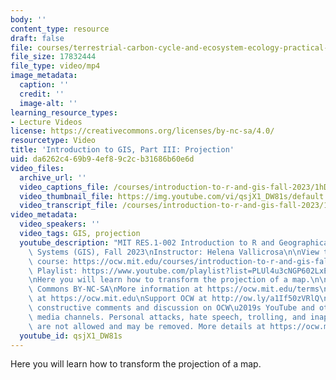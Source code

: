 ```yaml
---
body: ''
content_type: resource
draft: false
file: courses/terrestrial-carbon-cycle-and-ecosystem-ecology-practical-sessions/res1-002-gis-2c-projection_360p_16_9.mp4
file_size: 17832444
file_type: video/mp4
image_metadata:
  caption: ''
  credit: ''
  image-alt: ''
learning_resource_types:
- Lecture Videos
license: https://creativecommons.org/licenses/by-nc-sa/4.0/
resourcetype: Video
title: 'Introduction to GIS, Part III: Projection'
uid: da6262c4-69b9-4ef8-9c2c-b31686b60e6d
video_files:
  archive_url: ''
  video_captions_file: /courses/introduction-to-r-and-gis-fall-2023/1hDpVB4SAP_-DKOGyjywDMGkxBskcnptx_transcript.webvtt
  video_thumbnail_file: https://img.youtube.com/vi/qsjX1_DW81s/default.jpg
  video_transcript_file: /courses/introduction-to-r-and-gis-fall-2023/1hDpVB4SAP_-DKOGyjywDMGkxBskcnptx_transcript.pdf
video_metadata:
  video_speakers: ''
  video_tags: GIS, projection
  youtube_description: "MIT RES.1-002 Introduction to R and Geographical Information\
    \ Systems (GIS), Fall 2023\nInstructor: Helena Vallicrosa\n\nView the complete\
    \ course: https://ocw.mit.edu/courses/introduction-to-r-and-gis-fall-2023/\nYouTube\
    \ Playlist: https://www.youtube.com/playlist?list=PLUl4u3cNGP602LxEgWcCyo89B2Q-zg8gm\n\
    \nHere you will learn how to transform the projection of a map.\n\nLicense: Creative\
    \ Commons BY-NC-SA\nMore information at https://ocw.mit.edu/terms\nMore courses\
    \ at https://ocw.mit.edu\nSupport OCW at http://ow.ly/a1If50zVRlQ\n\nWe encourage\
    \ constructive comments and discussion on OCW\u2019s YouTube and other social\
    \ media channels. Personal attacks, hate speech, trolling, and inappropriate comments\
    \ are not allowed and may be removed. More details at https://ocw.mit.edu/comments.\n"
  youtube_id: qsjX1_DW81s
---
```

Here you will learn how to transform the projection of a map.